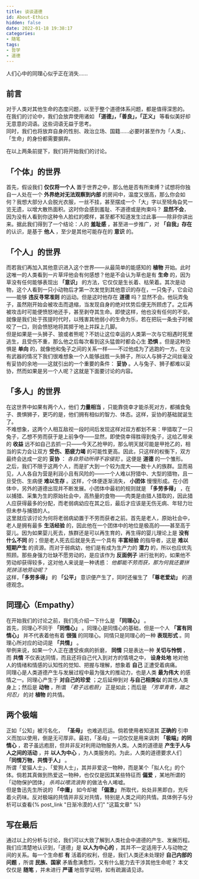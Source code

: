 ```yaml
---
title: 谈谈道德
id: About-Ethics
hidden: false
date: 2022-01-18 19:38:17
categories:
- 随笔
tags: 
- 哲学
- 道德
---
```


人们心中的同理心似乎正在消失......

<!--more-->

## 前言

对于人类对其他生命的态度问题，以至于整个道德体系问题，都是值得深思的。  
在我们的讨论中，我们会放弃使用诸如 **「道德」，「善良」，「正义」** 等看似美好却无意意的词语。这些词语无益于思考。  
同时，我们也将放弃自身的性别、政治立场、国籍......必要时甚至作为「人类」、「生命」的身份都需要摒弃。

在以上两条前提下，我们将开始我们的讨论。

## 「个体」的世界

首先，假设我们 **仅仅将一个人** 置于世界之中，那么他是否有所束缚？试想将你独自一人处在一个 **外界绝对无法观察到内部** 的房间中，温度又很高，那么你会如何？我想大部分人会脱光衣服，一丝不挂，甚至摆成一个「大」字以至犄角旮旯一览无遗，以增大散热面积。这时你会感到羞耻、不道德或是拘束吗？ **显然不会**，因为没有人看到你这种令人脸红的模样，甚至都不知道发生过此事——除非你讲出来。据此我们得到了一个结论：人的 **羞耻感** ，甚至进一步推广，对 **「自我」存在** 的认识，是基于 **他人** ，至少是其他可能存在的 **意识** 的。

## 「个人」的世界

而若我们再加入其他意识进入这个世界——从最简单的能感知的 **植物** 开始。此时这唯一的人类看到一片草坪他会有何感想？他是不会认为草也是有 **生命** 的，因为草没有任何能够表现出 **「意识」** 的方法，它仅仅是生长着、枯荣着。其次是动物，这个人看到一只小动物后才第一次发觉到其他意识的存在，一只兔子，它会动——能够 **违反寻常准则** 的运动。但是这时他存在 **道德** 吗？显然不会。他玩弄兔子，虽然刚开始会被攻击而退缩，当发现自身的绝对优势后便无所顾虑了。之后再被攻击时可能便愤怒地还手，甚至剥夺其生命。即使这样，他也没有任何的不安。就像是我们处于孩提时代时，以残害其他弱小的生命为乐，若在把玩一条虫子时被咬了一口，则会愤怒地将其掷于地上并踩上几脚。  
但是如果是一头狮子、狼或者熊呢？不妨让这位幸运的人类第一次与它相遇时死里逃生，且受伤不重，那么他之后每次看到这头猛兽时都会心生 **恐惧** 。但是这种恐惧是 **单向** 的，就像他和兔子之间的关系一样——不过他成为了逃跑的一方。在没有武器的情况下我们很难想象一个人能够战胜一头狮子，所以人与狮子之间丝毫没有妥协的余地——这就引出的一个重要的条件： **妥协** 。人与兔子、狮子都难以妥协，然而如果是另一个人呢？这就是下面要讨论的内容。

## 「多人」的世界

在这世界中如果有两个人，他们 **力量相当** ，只能靠侥幸才能杀死对方，都捕食兔子、畏惧狮子，更巧的是，他们拥有相似的智力、体态。这样，妥协的基础就诞生了。  
不难想象，这两个人相互敌视一段时间后发现这样对双方都划不来：甲猎取了一只兔子，乙想不劳而获于是上前争夺——显然，即使侥幸得胜得到兔子，这给乙带来的 **收益** 远不如自己去抓一只——今天乙抢甲的，那么明天就可能是甲抢乙的，相当的实力会让双方 **受伤、筋疲力竭** 的可能性更高。因此，只这样的权衡下，双方最终会达成一定的 **妥协** ： *各自劳动所得不容侵犯* 。这便是 **道德** 的一个雏形。  
之后，我们不限于这两个人，而是扩大到一个较为庞大——数十人的族群。显而易见，人人各自为营是利润小且有风险的——一个人难以狩猎中、大型的猎物，且一旦受伤、生病便 **难以生存** 。这样，个体便逐渐消失， **小团体** 慢慢形成。在小团体中，另外的道德出现并不断发展。小团体中最初的规则就是 **「多劳多得」** ，在以捕猎、采集为生的原始社会中，高热量的食物——肉类是由猎人猎取的，因此猎人应获得最多的分配，而老弱病幼应在其之后，最后才应该是无伤无病、年轻力壮但未参与捕猎的人。  
这里就应该讨论为何将老弱病幼置于不劳而获者之前。首先是老人，原始社会中，老人是拥有最多 **生活经验** 的，因此他在一个团体中的地位是极高的——甚至高于婴儿。因为如果婴儿死去，族群还是可以再生育的，再生得的婴儿理论上是 **没有什么不同** 的；但是老人死去后就是失去一个具有 **丰富经验** 的指导者，这是 **难以短期产生** 的资源。而对于弱病幼，他们是有成为生产力的 **潜力** 的，所以也应优先照顾。那些身强力壮缺不愿劳动的，是应该作为 **反面例子** 进行批判的，如果他不劳动却获得较多，这对他人来说是一种诱惑： *他都能不劳而获，那为何我还要拼死拼活地劳动呢？*  
这样，**「多劳多得」** 的 **「公平」** 意识便产生了，同时还催生了 **「尊老爱幼」** 的道德观念。 

## 同理心（Empathy）

在开始我们的讨论之前，我们先介绍一下什么是 **「同理心」** 。  
首先，同理心不同于 **「同情心」** 。同理心是同情心的基础，但是一个人 **「富有同情心」** 并不代表着他有着 **很强** 的同理心。同情只是同理心的一种 **表现形式** 。同理心所对应的动词是 **「共情」** 。  
举例来说，如果一个人正在遭受疾病的折磨， **同情** 只是表达一种 **关切与怜悯** ，而 **共情** 不仅表达同情，而且还将自己代入到对方的情境之中， **设身处地** 地对他人的情绪和情感的认知性的觉知、把握与理解，想象着 **自己** 正遭受着病痛。  
同理心是人类道德产生与发展过程中最为强大的推动力，也是人类 **最为伟大** 的感情之一。同理心产生于 **对自己的珍爱** ；之后延伸到对 **与自己相类似** 的其他人类身上；然后是 **动物** ，所谓 *「君子远庖厨」* 正是如此；而后是 *「芳草青青，踏之何忍」* 的对 **植物** 的共情。  

## 两个极端

正如「公知」被污名化， **「圣母」** 也难逃厄运。倘若使用者知道其 **正确的** 引申义而加以使用，倒是无可厚非。最初，「圣母」一词仅仅是用来讽刺 **「极端」的同情心** ，君子虽远庖厨，但并非反对利用动物服务人类。人类的道德是 **产生于人与人之间的活动** ，并 **以人为中心** ，为人类服务的。为此，人类的道德要求人们 **「同情万物，共情于人」** 。  
所谓「爱猫人士」、「爱狗人士」，其并非爱这一物种，而是某个「拟人化」的个体。倘若其真做到热爱这一物种，也仅仅是因其某些特征而 **偏爱** ，某地所谓的「动物保护团体」 *杀鸡以喂流浪狗* 的做法令人唏嘘。  
但是鲁迅先生所说的 **「中庸」** 如今却被 **「偏激」** 所取代，处处非黑即白，充斥着火药味。反对极端的共情并非反对共情，特别是人类之间的共情。具体例子与分析可以查看{% post_link "日渐冷漠的人们" "这篇文章" %}

## 写在最后

通过以上的分析与讨论，我们可以大致了解到人类社会中道德的产生、发展历程。我们应清楚地认识到，「道德」是 **以人为中心的** ，其并不一定适用于人与动物之间的关系。每一个生命都 **有** 活着的权利，但是，我们人类还未处理好 **自己内部的问题** ，所谓 **民族、国家** 矛盾愈演愈烈，又有什么能力去干涉其他生命呢？
本文仅仅是 **随笔** ，并未进行 **严谨** 地哲学证明，如有疏漏请见谅。
